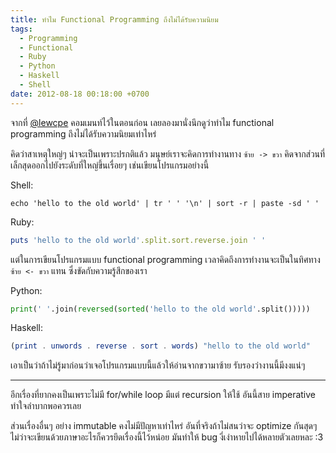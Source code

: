 ```yaml
---
title: ทำไม Functional Programming ถึงไม่ได้รับความนิยม
tags:
  - Programming
  - Functional
  - Ruby
  - Python
  - Haskell
  - Shell
date: 2012-08-18 00:18:00 +0700
---
```


จากที่ [@lewcpe][] คอมเมนท์ไว้ในตอนก่อน เลยลองมานั่งนึกดูว่าทำไม functional programming ถึงไม่ได้รับความนิยมเท่าไหร่

คิดว่าสาเหตุใหญ่ๆ น่าจะเป็นเพราะปรกติแล้ว มนุษย์เราจะคิดการทำงานทาง `ซ้าย -> ขวา` คิดจากส่วนที่เล็กสุดออกไปยังระดับที่ใหญ่ขึ้นเรื่อยๆ เช่นเขียนโปรแกรมอย่างนี้

Shell:

``` shell
echo 'hello to the old world' | tr ' ' '\n' | sort -r | paste -sd ' '
```

Ruby:

``` ruby
puts 'hello to the old world'.split.sort.reverse.join ' '
```

แต่ในการเขียนโปรแกรมแบบ functional programming เวลาคิดถึงการทำงานจะเป็นในทิศทาง `ซ้าย <- ขวา` แทน ซึ่งขัดกับความรู้สึกของเรา

Python:

``` python
print(' '.join(reversed(sorted('hello to the old world'.split()))))
```

Haskell:

``` haskell
(print . unwords . reverse . sort . words) "hello to the old world"
```

เอาเป็นว่าถ้าไม่รู้มาก่อนว่าเจอโปรแกรมแบบนี้แล้วให้อ่านจากขวามาซ้าย รับรองว่างานนี้มีงงแน่ๆ

---

อีกเรื่องที่ยากคงเป็นเพราะไม่มี for/while loop มีแต่ recursion ให้ใช้ อันนี้สาย imperative ทำใจลำบากพอควรเลย

ส่วนเรื่องอื่นๆ อย่าง immutable คงไม่มีปัญหาเท่าไหร่ อันที่จริงถ้าไม่สนว่าจะ optimize กันสุดๆ ไม่ว่าจะเขียนด้วยภาษาอะไรก็ควรยึดเรื่องนี้ไว้หน่อย มันทำให้ bug งี่เง่าหายไปได้หลายตัวเลยหละ :3


[@lewcpe]: //twitter.com/lewcpe
